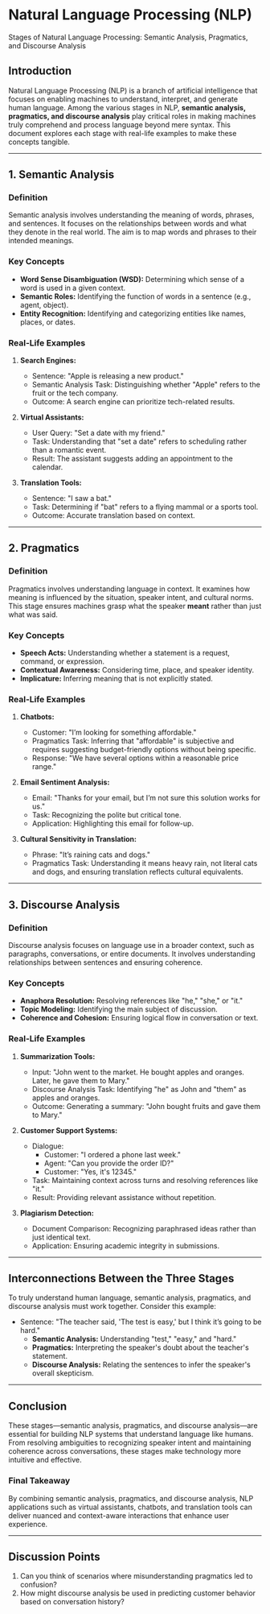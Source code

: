 <!--
Version: 1.0.0
Release Date: 2025-01-01
Description: Initial release
-->

# **Natural Language Processing (NLP)**


 Stages of Natural Language Processing: Semantic Analysis, Pragmatics, and Discourse Analysis

## Introduction
Natural Language Processing (NLP) is a branch of artificial intelligence that focuses on enabling machines to understand, interpret, and generate human language. Among the various stages in NLP, **semantic analysis, pragmatics, and discourse analysis** play critical roles in making machines truly comprehend and process language beyond mere syntax. This document explores each stage with real-life examples to make these concepts tangible.

---

## 1. Semantic Analysis

### Definition
Semantic analysis involves understanding the meaning of words, phrases, and sentences. It focuses on the relationships between words and what they denote in the real world. The aim is to map words and phrases to their intended meanings.

### Key Concepts
- **Word Sense Disambiguation (WSD):** Determining which sense of a word is used in a given context.
- **Semantic Roles:** Identifying the function of words in a sentence (e.g., agent, object).
- **Entity Recognition:** Identifying and categorizing entities like names, places, or dates.

### Real-Life Examples
1. **Search Engines:**
   - Sentence: "Apple is releasing a new product."
   - Semantic Analysis Task: Distinguishing whether "Apple" refers to the fruit or the tech company.
   - Outcome: A search engine can prioritize tech-related results.

2. **Virtual Assistants:**
   - User Query: "Set a date with my friend."
   - Task: Understanding that "set a date" refers to scheduling rather than a romantic event.
   - Result: The assistant suggests adding an appointment to the calendar.

3. **Translation Tools:**
   - Sentence: "I saw a bat."
   - Task: Determining if "bat" refers to a flying mammal or a sports tool.
   - Outcome: Accurate translation based on context.

---

## 2. Pragmatics

### Definition
Pragmatics involves understanding language in context. It examines how meaning is influenced by the situation, speaker intent, and cultural norms. This stage ensures machines grasp what the speaker **meant** rather than just what was said.

### Key Concepts
- **Speech Acts:** Understanding whether a statement is a request, command, or expression.
- **Contextual Awareness:** Considering time, place, and speaker identity.
- **Implicature:** Inferring meaning that is not explicitly stated.

### Real-Life Examples
1. **Chatbots:**
   - Customer: "I’m looking for something affordable."
   - Pragmatics Task: Inferring that "affordable" is subjective and requires suggesting budget-friendly options without being specific.
   - Response: "We have several options within a reasonable price range."

2. **Email Sentiment Analysis:**
   - Email: "Thanks for your email, but I’m not sure this solution works for us."
   - Task: Recognizing the polite but critical tone.
   - Application: Highlighting this email for follow-up.

3. **Cultural Sensitivity in Translation:**
   - Phrase: "It’s raining cats and dogs."
   - Pragmatics Task: Understanding it means heavy rain, not literal cats and dogs, and ensuring translation reflects cultural equivalents.

---

## 3. Discourse Analysis

### Definition
Discourse analysis focuses on language use in a broader context, such as paragraphs, conversations, or entire documents. It involves understanding relationships between sentences and ensuring coherence.

### Key Concepts
- **Anaphora Resolution:** Resolving references like "he," "she," or "it."
- **Topic Modeling:** Identifying the main subject of discussion.
- **Coherence and Cohesion:** Ensuring logical flow in conversation or text.

### Real-Life Examples
1. **Summarization Tools:**
   - Input: "John went to the market. He bought apples and oranges. Later, he gave them to Mary."
   - Discourse Analysis Task: Identifying "he" as John and "them" as apples and oranges.
   - Outcome: Generating a summary: "John bought fruits and gave them to Mary."

2. **Customer Support Systems:**
   - Dialogue: 
     - Customer: "I ordered a phone last week."
     - Agent: "Can you provide the order ID?"
     - Customer: "Yes, it's 12345."
   - Task: Maintaining context across turns and resolving references like "it."
   - Result: Providing relevant assistance without repetition.

3. **Plagiarism Detection:**
   - Document Comparison: Recognizing paraphrased ideas rather than just identical text.
   - Application: Ensuring academic integrity in submissions.

---

## Interconnections Between the Three Stages
To truly understand human language, semantic analysis, pragmatics, and discourse analysis must work together. Consider this example:
- Sentence: "The teacher said, 'The test is easy,' but I think it’s going to be hard."
  - **Semantic Analysis:** Understanding "test," "easy," and "hard."
  - **Pragmatics:** Interpreting the speaker's doubt about the teacher's statement.
  - **Discourse Analysis:** Relating the sentences to infer the speaker's overall skepticism.

---

## Conclusion
These stages—semantic analysis, pragmatics, and discourse analysis—are essential for building NLP systems that understand language like humans. From resolving ambiguities to recognizing speaker intent and maintaining coherence across conversations, these stages make technology more intuitive and effective.

### Final Takeaway
By combining semantic analysis, pragmatics, and discourse analysis, NLP applications such as virtual assistants, chatbots, and translation tools can deliver nuanced and context-aware interactions that enhance user experience.

---

## Discussion Points
1. Can you think of scenarios where misunderstanding pragmatics led to confusion?
2. How might discourse analysis be used in predicting customer behavior based on conversation history?

